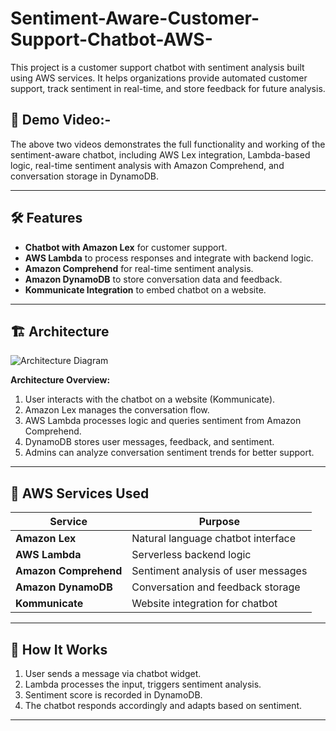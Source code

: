 # Sentiment-Aware-Customer-Support-Chatbot-AWS-
This project is a customer support chatbot with sentiment analysis built using AWS services. 
It helps organizations provide automated customer support, track sentiment in real-time, and store feedback for future analysis.

## 🎥 Demo Video:-
The above two videos demonstrates the full functionality and working of the sentiment-aware chatbot, 
including AWS Lex integration, Lambda-based logic, real-time sentiment analysis with Amazon Comprehend, and conversation storage in DynamoDB.

---

## 🛠️ Features
- **Chatbot with Amazon Lex** for customer support.
- **AWS Lambda** to process responses and integrate with backend logic.
- **Amazon Comprehend** for real-time sentiment analysis.
- **Amazon DynamoDB** to store conversation data and feedback.
- **Kommunicate Integration** to embed chatbot on a website.

---

## 🏗️ Architecture
![Architecture Diagram](docs/architecture.png)

**Architecture Overview:**
1. User interacts with the chatbot on a website (Kommunicate).
2. Amazon Lex manages the conversation flow.
3. AWS Lambda processes logic and queries sentiment from Amazon Comprehend.
4. DynamoDB stores user messages, feedback, and sentiment.
5. Admins can analyze conversation sentiment trends for better support.

---

## 🔧 AWS Services Used
| Service               | Purpose                                  |
|----------------------|------------------------------------------|
| **Amazon Lex**        | Natural language chatbot interface       |
| **AWS Lambda**        | Serverless backend logic                 |
| **Amazon Comprehend** | Sentiment analysis of user messages      |
| **Amazon DynamoDB**   | Conversation and feedback storage        |
| **Kommunicate**       | Website integration for chatbot          |

---

## 🚀 How It Works
1. User sends a message via chatbot widget.
2. Lambda processes the input, triggers sentiment analysis.
3. Sentiment score is recorded in DynamoDB.
4. The chatbot responds accordingly and adapts based on sentiment.

---
